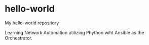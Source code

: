 # hello-world
My hello-world repository

Learning Network Automation utilizing Phython wiht Ansible as the Orchestrator.
